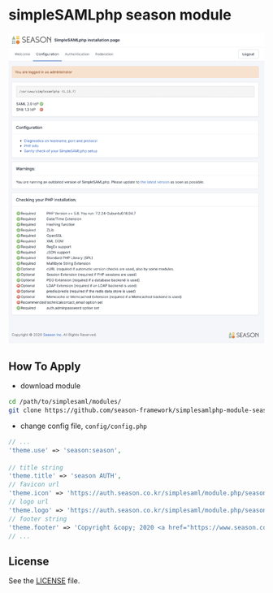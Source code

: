 # simpleSAMLphp season module

![season](/screenshots/config.png)

## How To Apply

- download module

```bash
cd /path/to/simplesaml/modules/
git clone https://github.com/season-framework/simplesamlphp-module-season season
```

- change config file, `config/config.php`

```php
// ...
'theme.use' => 'season:season',

// title string
'theme.title' => 'season AUTH',
// favicon url
'theme.icon' => 'https://auth.season.co.kr/simplesaml/module.php/season/res/icon.ico',
// logo url
'theme.logo' => 'https://auth.season.co.kr/simplesaml/module.php/season/res/logo.png',
// footer string
'theme.footer' => 'Copyright &copy; 2020 <a href="https://www.season.co.kr">Season Inc.</a> All Rights Reserved.',
// ...
```

## License

See the [LICENSE](https://github.com/season-framework/simplesamlphp-module-season/blob/master/LICENSE) file.
